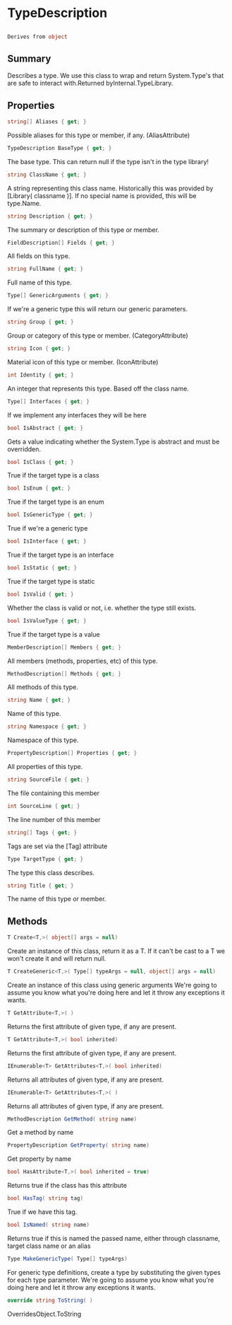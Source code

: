 # TypeDescription

## 
```c#
Derives from object
```

## Summary

Describes a type. We use this class to wrap and return System.Type's that are safe to interact with.Returned byInternal.TypeLibrary.
## Properties

```c#
string[] Aliases { get; } 
```
Possible aliases for this type or member, if any. (AliasAttribute)
```c#
TypeDescription BaseType { get; } 
```
The base type. This can return null if the type isn't in the type library!
```c#
string ClassName { get; } 
```
A string representing this class name. Historically this was provided by [Library( classname )].
If no special name is provided, this will be type.Name.
```c#
string Description { get; } 
```
The summary or description of this type or member.
```c#
FieldDescription[] Fields { get; } 
```
All fields on this type.
```c#
string FullName { get; } 
```
Full name of this type.
```c#
Type[] GenericArguments { get; } 
```
If we're a generic type this will return our generic parameters.
```c#
string Group { get; } 
```
Group or category of this type or member. (CategoryAttribute)
```c#
string Icon { get; } 
```
Material icon of this type or member. (IconAttribute)
```c#
int Identity { get; } 
```
An integer that represents this type. Based off the class name.
```c#
Type[] Interfaces { get; } 
```
If we implement any interfaces they will be here
```c#
bool IsAbstract { get; } 
```
Gets a value indicating whether the System.Type is abstract and must be overridden.
```c#
bool IsClass { get; } 
```
True if the target type is a class
```c#
bool IsEnum { get; } 
```
True if the target type is an enum
```c#
bool IsGenericType { get; } 
```
True if we're a generic type
```c#
bool IsInterface { get; } 
```
True if the target type is an interface
```c#
bool IsStatic { get; } 
```
True if the target type is static
```c#
bool IsValid { get; } 
```
Whether the class is valid or not, i.e. whether the type still exists.
```c#
bool IsValueType { get; } 
```
True if the target type is a value
```c#
MemberDescription[] Members { get; } 
```
All members (methods, properties, etc) of this type.
```c#
MethodDescription[] Methods { get; } 
```
All methods of this type.
```c#
string Name { get; } 
```
Name of this type.
```c#
string Namespace { get; } 
```
Namespace of this type.
```c#
PropertyDescription[] Properties { get; } 
```
All properties of this type.
```c#
string SourceFile { get; } 
```
The file containing this member
```c#
int SourceLine { get; } 
```
The line number of this member
```c#
string[] Tags { get; } 
```
Tags are set via the [Tag] attribute
```c#
Type TargetType { get; } 
```
The type this class describes.
```c#
string Title { get; } 
```
The name of this type or member.
## Methods

```c#
T Create<T,>( object[] args = null) 
```
Create an instance of this class, return it as a T.
If it can't be cast to a T we won't create it and will return null.
```c#
T CreateGeneric<T,>( Type[] typeArgs = null, object[] args = null) 
```
Create an instance of this class using generic arguments
We're going to assume you know what you're doing here and let it throw any exceptions it wants.
```c#
T GetAttribute<T,>( ) 
```
Returns the first attribute of given type, if any are present.
```c#
T GetAttribute<T,>( bool inherited) 
```
Returns the first attribute of given type, if any are present.
```c#
IEnumerable<T> GetAttributes<T,>( bool inherited) 
```
Returns all attributes of given type, if any are present.
```c#
IEnumerable<T> GetAttributes<T,>( ) 
```
Returns all attributes of given type, if any are present.
```c#
MethodDescription GetMethod( string name) 
```
Get a method by name
```c#
PropertyDescription GetProperty( string name) 
```
Get property by name
```c#
bool HasAttribute<T,>( bool inherited = true) 
```
Returns true if the class has this attribute
```c#
bool HasTag( string tag) 
```
True if we have this tag.
```c#
bool IsNamed( string name) 
```
Returns true if this is named the passed name, either through classname, target class name or an alias
```c#
Type MakeGenericType( Type[] typeArgs) 
```
For generic type definitions, create a type by substituting the given types for each type parameter.
We're going to assume you know what you're doing here and let it throw any exceptions it wants.
```c#
override string ToString( ) 
```
OverridesObject.ToString
